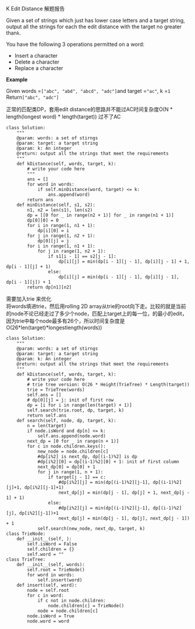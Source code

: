 K Edit Distance 解题报告

Given a set of strings which just has lower case letters and a target string, output all the strings for each the edit distance with the target no greater than`k`.

You have the following 3 operations permitted on a word:

* Insert a character
* Delete a character
* Replace a character

**Example**

Given words =`["abc", "abd", "abcd", "adc"]`and target =`"ac"`, k =`1`  
Return`["abc", "adc"]`

正常的匹配类DP，套用edit distance的思路并不能过AC时间复杂度O\(N \* length\(longest word\) \* length\(target\)\) 过不了AC

```
class Solution:
    """
    @param: words: a set of stirngs
    @param: target: a target string
    @param: k: An integer
    @return: output all the strings that meet the requirements
    """    
    def kDistance(self, words, target, k):
        # write your code here
        """
        ans = []
        for word in words:
            if self.minDistance(word, target) <= k:
                ans.append(word)
        return ans
    def minDistance(self, s1, s2):
        n1, n2 = len(s1), len(s2)
        dp = [[0 for _ in range(n2 + 1)] for _ in range(n1 + 1)]
        dp[0][0] = 0
        for i in range(1, n1 + 1):
            dp[i][0] = i
        for j in range(1, n2 + 1):
            dp[0][j] = j
        for i in range(1, n1 + 1):
            for j in range(1, n2 + 1):
                if s1[i - 1] == s2[j - 1]:
                    dp[i][j] = min(dp[i - 1][j - 1], dp[i][j - 1] + 1, dp[i - 1][j] + 1)
                else:
                    dp[i][j] = min(dp[i - 1][j - 1], dp[i][j - 1], dp[i - 1][j]) + 1
        return dp[n1][n2]
```

需要加入trie 来优化  
将words填进trie，然后用rolling 2D array从trie的root向下走。比较的就是当前的node不论已经走过了多少个node，匹配上target上的每一位，的最小的edit，因为trie中每个node最多有26个，所以时间复杂度是O\(26\*len\(target\)\*longestlength\(words\)\)

```
class Solution:
    """
    @param: words: a set of stirngs
    @param: target: a target string
    @param: k: An integer
    @return: output all the strings that meet the requirements
    """
    def kDistance(self, words, target, k):
        # write your code here
        # trie tree version: O(26 * Height(TrieTree) * Length(target))
        trie = TrieTree(words)
        self.ans = []
        # dp[0][j] = j: init of first row
        dp = [i for i in range(len(target) + 1)]
        self.search(trie.root, dp, target, k)
        return self.ans
    def search(self, node, dp, target, k):
        n = len(target)
        if node.isWord and dp[n] <= k:
            self.ans.append(node.word)
        next_dp = [0 for _ in range(n + 1)]
        for c in node.children.keys():
            new_node = node.children[c]
            #dp[i%2] is next_dp, dp[(i-1)%2] is dp
            #dp[i%2][0] = dp[(i-1)%2][0] + 1: init of first column
            next_dp[0] = dp[0] + 1
            for j in range(1, n + 1):
                if target[j - 1] == c:
                    #dp[i%2][j] = min(dp[(i-1)%2][j-1], dp[(i-1)%2][j]+1, dp[i%2][j-1]+1)
                    next_dp[j] = min(dp[j - 1], dp[j] + 1, next_dp[j - 1] + 1)
                else:
                    #dp[i%2][j] = min(dp[(i-1)%2][j-1], dp[(i-1)%2][j], dp[i%2][j-1])+1
                    next_dp[j] = min(dp[j - 1], dp[j], next_dp[j - 1]) + 1
            self.search(new_node, next_dp, target, k)
class TrieNode:
    def __init__(self, ):
        self.isWord = False
        self.children = {}
        self.word = ""
class TrieTree:
    def __init__(self, words):
        self.root = TrieNode()
        for word in words:
            self.insert(word)
    def insert(self, word):
        node = self.root
        for c in word:
            if c not in node.children:
                node.children[c] = TrieNode()
            node = node.children[c]
        node.isWord = True
        node.word = word
```



